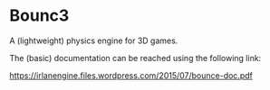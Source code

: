 # Bounc3

A (lightweight) physics engine for 3D games.

The (basic) documentation can be reached using the following link:

https://irlanengine.files.wordpress.com/2015/07/bounce-doc.pdf

